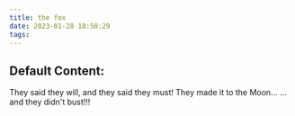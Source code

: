 ```yaml
---
title: the fox
date: 2023-01-28 18:50:29
tags:
---
```

## Default Content: 
They said they will, and they said they must!
They made it to the Moon...
... and they didn't bust!!!
